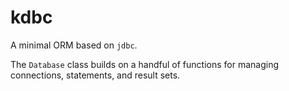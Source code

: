 # kdbc

A minimal ORM based on `jdbc`.

The `Database` class builds on a handful of functions for managing connections, statements, and result sets.

